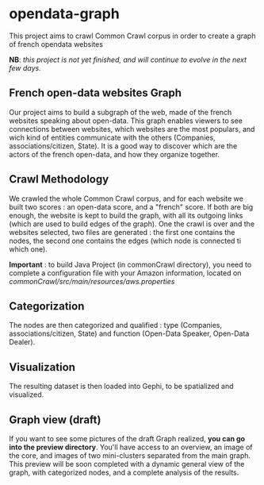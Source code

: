 opendata-graph
==============

This project aims to crawl Common Crawl corpus in order to create a graph of french opendata websites

**NB**: *this project is not yet finished, and will continue to evolve in the next few days.*

French open-data websites Graph
-------------------------------
Our project aims to build a subgraph of the web, made of the french websites speaking about open-data. This graph enables viewers to see connections between websites, which websites are the most populars, and wich kind of entities communicate with the others (Companies, associations/citizen, State). It is a good way to discover which are the actors of the french open-data, and how they organize together.

Crawl Methodology
-----------------
We crawled the whole Common Crawl corpus, and for each website we built two scores : an open-data score, and a "french" score. If both are big enough, the website is kept to build the graph, with all its outgoing links (which are used to build edges of the graph). One the crawl is over and the websites selected, two files are generated : the first one contains the nodes, the second one contains the edges (which node is connected ti which one).

**Important** : to build Java Project (in commonCrawl directory), you need to complete a configuration file with your Amazon information, located on _commonCrawl/src/main/resources/aws.properties_

Categorization
--------------
The nodes are then categorized and qualified : type (Companies, associations/citizen, State) and function (Open-Data Speaker, Open-Data Dealer).

Visualization
-------------
The resulting dataset is then loaded into Gephi, to be spatialized and visualized.

Graph view (draft)
------------------
If you want to see some pictures of the draft Graph realized, **you can go into the preview directory**. You'll have access to an overview, an image of the core, and images of two mini-clusters separated from the main graph.
This preview will be soon completed with a dynamic general view of the graph, with categorized nodes, and a complete analysis of the results.

